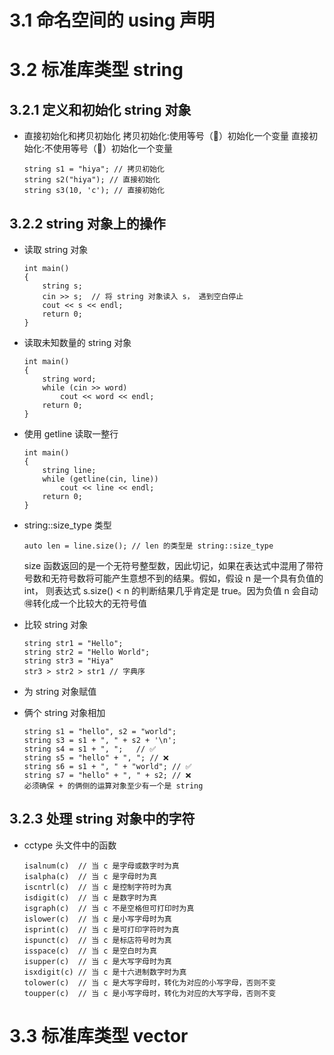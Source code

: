 # 3.1 命名空间的 using 声明

# 3.2 标准库类型 string

## 3.2.1 定义和初始化 string 对象
* 直接初始化和拷贝初始化
拷贝初始化:使用等号（🟰）初始化一个变量
直接初始化:不使用等号（🟰）初始化一个变量
    ```
    string s1 = "hiya"; // 拷贝初始化
    string s2("hiya"); // 直接初始化
    string s3(10, 'c'); // 直接初始化
    ```

## 3.2.2 string 对象上的操作
* 读取 string 对象
    ```
    int main()
    {
        string s;
        cin >> s;  // 将 string 对象读入 s， 遇到空白停止
        cout << s << endl;
        return 0;
    }
    ```

* 读取未知数量的 string 对象
    ```
    int main()
    {
        string word;
        while (cin >> word)
            cout << word << endl;
        return 0;
    }
    ```

* 使用 getline 读取一整行
    ```
    int main()
    {
        string line;
        while (getline(cin, line))
            cout << line << endl;
        return 0;
    }
    ```

* string::size_type 类型

    ```
    auto len = line.size(); // len 的类型是 string::size_type
    ```
    size 函数返回的是一个无符号整型数，因此切记，如果在表达式中混用了带符号数和无符号数将可能产生意想不到的结果。假如，假设 n 是一个具有负值的 int， 则表达式 s.size() < n 的判断结果几乎肯定是 true。因为负值 n 会自动🉐️转化成一个比较大的无符号值

* 比较 string 对象

    ```
    string str1 = "Hello";
    string str2 = "Hello World";
    string str3 = "Hiya"
    str3 > str2 > str1 // 字典序
    ```

* 为 string 对象赋值

* 俩个 string 对象相加
    ```
    string s1 = "hello", s2 = "world";
    string s3 = s1 + ", " + s2 + '\n';
    string s4 = s1 + ", ";   // ✅
    string s5 = "hello" + ", "; // ❌
    string s6 = s1 + ", " + "world"; // ✅
    string s7 = "hello" + ", " + s2; // ❌
    必须确保 + 的俩侧的运算对象至少有一个是 string
    ```

## 3.2.3 处理 string 对象中的字符
* cctype 头文件中的函数
    ```
    isalnum(c)  // 当 c 是字母或数字时为真
    isalpha(c)  // 当 c 是字母时为真
    iscntrl(c)  // 当 c 是控制字符时为真
    isdigit(c)  // 当 c 是数字时为真
    isgraph(c)  // 当 c 不是空格但可打印时为真
    islower(c)  // 当 c 是小写字母时为真
    isprint(c)  // 当 c 是可打印字符时为真
    ispunct(c)  // 当 c 是标店符号时为真
    isspace(c)  // 当 c 是空白时为真
    isupper(c)  // 当 c 是大写字母时为真
    isxdigit(c) // 当 c 是十六进制数字时为真
    tolower(c)  // 当 c 是大写字母时，转化为对应的小写字母，否则不变
    toupper(c)  // 当 c 是小写字母时，转化为对应的大写字母，否则不变
    ```

# 3.3 标准库类型 vector